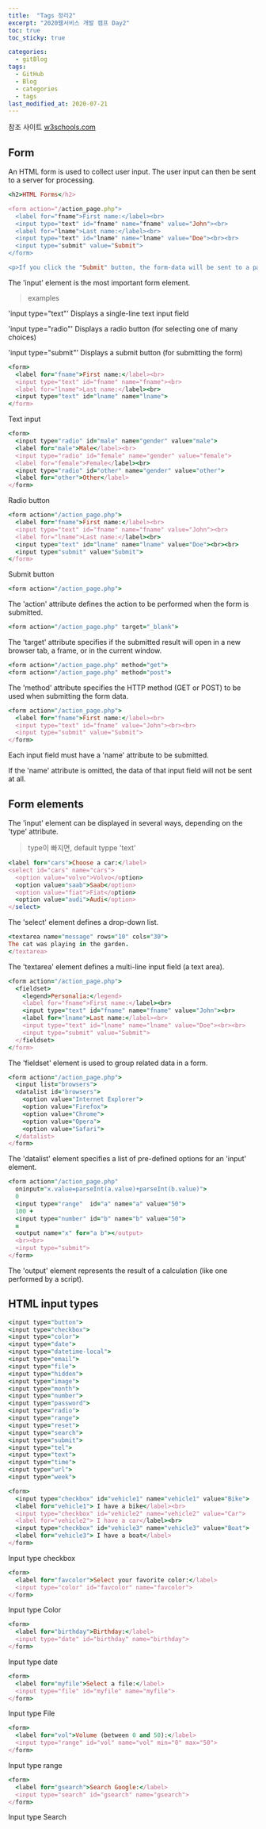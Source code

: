 ```yaml
---
title:  "Tags 정리2"
excerpt: "2020웹서비스 개발 캠프 Day2"
toc: true
toc_sticky: true

categories:
  - gitBlog
tags:
  - GitHub
  - Blog
  - categories
  - tags
last_modified_at: 2020-07-21
---
```



참조 사이트 [w3schools.com](https://www.w3schools.com/html/default.asp)


## Form

An HTML form is used to collect user input. The user input can then be sent to a server for processing.

```ruby
<h2>HTML Forms</h2>

<form action="/action_page.php">
  <label for="fname">First name:</label><br>
  <input type="text" id="fname" name="fname" value="John"><br>
  <label for="lname">Last name:</label><br>
  <input type="text" id="lname" name="lname" value="Doe"><br><br>
  <input type="submit" value="Submit">
</form>

<p>If you click the "Submit" button, the form-data will be sent to a page called "/action_page.php".</p>
```


The 'input' element is the most important form element.




>examples

'input type="text"'	Displays a single-line text input field

'input type="radio"'	Displays a radio button (for selecting one of many choices)

'input type="submit"'	Displays a submit button (for submitting the form)





```ruby
<form>
  <label for="fname">First name:</label><br>
  <input type="text" id="fname" name="fname"><br>
  <label for="lname">Last name:</label><br>
  <input type="text" id="lname" name="lname">
</form>
```
Text input



```ruby
<form>
  <input type="radio" id="male" name="gender" value="male">
  <label for="male">Male</label><br>
  <input type="radio" id="female" name="gender" value="female">
  <label for="female">Female</label><br>
  <input type="radio" id="other" name="gender" value="other">
  <label for="other">Other</label>
</form>
```
Radio button



```ruby
<form action="/action_page.php">
  <label for="fname">First name:</label><br>
  <input type="text" id="fname" name="fname" value="John"><br>
  <label for="lname">Last name:</label><br>
  <input type="text" id="lname" name="lname" value="Doe"><br><br>
  <input type="submit" value="Submit">
</form>
```
Submit button



```ruby
<form action="/action_page.php">
```
The 'action' attribute defines the action to be performed when the form is submitted.



```ruby
<form action="/action_page.php" target="_blank">
```
The 'target' attribute specifies if the submitted result will open in a new browser tab, a frame, or in the current window.



```ruby
<form action="/action_page.php" method="get">
<form action="/action_page.php" method="post">
```
The 'method' attribute specifies the HTTP method (GET or POST) to be used when submitting the form data.



```ruby
<form action="/action_page.php">
  <label for="fname">First name:</label><br>
  <input type="text" id="fname" value="John"><br><br>
  <input type="submit" value="Submit">
</form>
```
Each input field must have a 'name' attribute to be submitted.

If the 'name' attribute is omitted, the data of that input field will not be sent at all.



## Form elements

The 'input' element can be displayed in several ways, depending on the 'type' attribute.

>type이 빠지면, default typpe 'text'



```ruby
<label for="cars">Choose a car:</label>
<select id="cars" name="cars">
  <option value="volvo">Volvo</option>
  <option value="saab">Saab</option>
  <option value="fiat">Fiat</option>
  <option value="audi">Audi</option>
</select>
```
The 'select' element defines a drop-down list.



```ruby
<textarea name="message" rows="10" cols="30">
The cat was playing in the garden.
</textarea>
```
The 'textarea' element defines a multi-line input field (a text area).



```ruby
<form action="/action_page.php">
  <fieldset>
    <legend>Personalia:</legend>
    <label for="fname">First name:</label><br>
    <input type="text" id="fname" name="fname" value="John"><br>
    <label for="lname">Last name:</label><br>
    <input type="text" id="lname" name="lname" value="Doe"><br><br>
    <input type="submit" value="Submit">
  </fieldset>
</form>
```
The 'fieldset' element is used to group related data in a form.




```ruby
<form action="/action_page.php">
  <input list="browsers">
  <datalist id="browsers">
    <option value="Internet Explorer">
    <option value="Firefox">
    <option value="Chrome">
    <option value="Opera">
    <option value="Safari">
  </datalist>
</form>
```
The 'datalist' element specifies a list of pre-defined options for an 'input' element.




```ruby
<form action="/action_page.php"
  oninput="x.value=parseInt(a.value)+parseInt(b.value)">
  0
  <input type="range"  id="a" name="a" value="50">
  100 +
  <input type="number" id="b" name="b" value="50">
  =
  <output name="x" for="a b"></output>
  <br><br>
  <input type="submit">
</form>
```
The 'output' element represents the result of a calculation (like one performed by a script).



## HTML input types

```ruby
<input type="button">
<input type="checkbox">
<input type="color">
<input type="date">
<input type="datetime-local">
<input type="email">
<input type="file">
<input type="hidden">
<input type="image">
<input type="month">
<input type="number">
<input type="password">
<input type="radio">
<input type="range">
<input type="reset">
<input type="search">
<input type="submit">
<input type="tel">
<input type="text">
<input type="time">
<input type="url">
<input type="week">
```

```ruby
<form>
  <input type="checkbox" id="vehicle1" name="vehicle1" value="Bike">
  <label for="vehicle1"> I have a bike</label><br>
  <input type="checkbox" id="vehicle2" name="vehicle2" value="Car">
  <label for="vehicle2"> I have a car</label><br>
  <input type="checkbox" id="vehicle3" name="vehicle3" value="Boat">
  <label for="vehicle3"> I have a boat</label>
</form>
```
Input type checkbox



```ruby
<form>
  <label for="favcolor">Select your favorite color:</label>
  <input type="color" id="favcolor" name="favcolor">
</form>
```
Input type Color



```ruby
<form>
  <label for="birthday">Birthday:</label>
  <input type="date" id="birthday" name="birthday">
</form>
```
Input type date



```ruby
<form>
  <label for="myfile">Select a file:</label>
  <input type="file" id="myfile" name="myfile">
</form>
```
Input type File



```ruby
<form>
  <label for="vol">Volume (between 0 and 50):</label>
  <input type="range" id="vol" name="vol" min="0" max="50">
</form>
```
Input type range



```ruby
<form>
  <label for="gsearch">Search Google:</label>
  <input type="search" id="gsearch" name="gsearch">
</form>
```
Input type Search



## 
